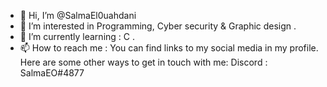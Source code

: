 - 👋 Hi, I’m @SalmaEl0uahdani
- 👀 I’m interested in Programming, Cyber security & Graphic design .
- 🌱 I’m currently learning : C .
- 📫 How to reach me : 
You can find links to my social media in my profile. Here are some other ways to get in touch with me:
Discord : SalmaEO#4877


<!---
SalmaEl0uahdani/SalmaEl0uahdani is a ✨ special ✨ repository because its `README.md` (this file) appears on your GitHub profile.
You can click the Preview link to take a look at your changes.
--->

